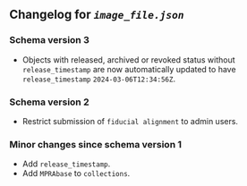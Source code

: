 ## Changelog for *`image_file.json`*

### Schema version 3

* Objects with released, archived or revoked status without `release_timestamp` are now automatically updated to have `release_timestamp` `2024-03-06T12:34:56Z`.

### Schema version 2

* Restrict submission of `fiducial alignment` to admin users.

### Minor changes since schema version 1

* Add `release_timestamp`.
* Add `MPRAbase` to `collections`.
